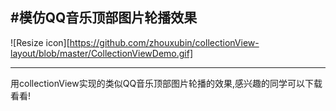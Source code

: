 #模仿QQ音乐顶部图片轮播效果
---
![Resize icon][https://github.com/zhouxubin/collectionView-layout/blob/master/CollectionViewDemo.gif]

---
用collectionView实现的类似QQ音乐顶部图片轮播的效果,感兴趣的同学可以下载看看!

